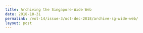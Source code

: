 ```yaml
---
title: Archiving the Singapore-Wide Web
date: 2018-10-31
permalink: /vol-14/issue-3/oct-dec-2018/archive-sg-wide-web/
layout: post
---
```

